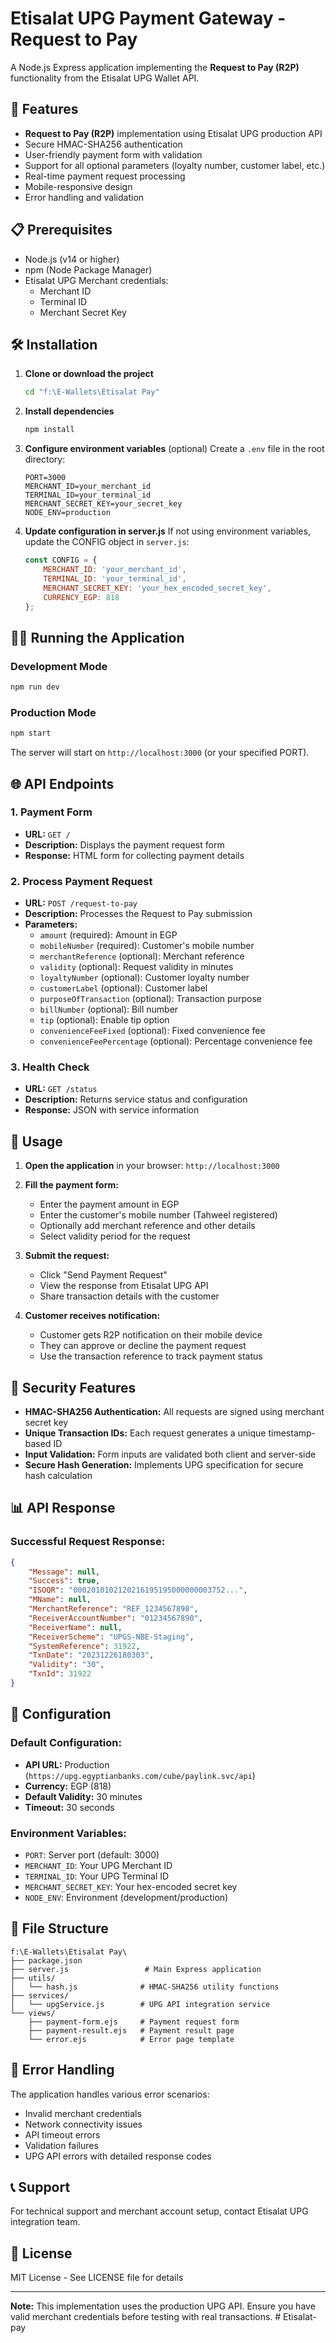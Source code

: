 # Etisalat UPG Payment Gateway - Request to Pay

A Node.js Express application implementing the **Request to Pay (R2P)** functionality from the Etisalat UPG Wallet API.

## 🚀 Features

- **Request to Pay (R2P)** implementation using Etisalat UPG production API
- Secure HMAC-SHA256 authentication
- User-friendly payment form with validation
- Support for all optional parameters (loyalty number, customer label, etc.)
- Real-time payment request processing
- Mobile-responsive design
- Error handling and validation

## 📋 Prerequisites

- Node.js (v14 or higher)
- npm (Node Package Manager)
- Etisalat UPG Merchant credentials:
  - Merchant ID
  - Terminal ID
  - Merchant Secret Key

## 🛠️ Installation

1. **Clone or download the project**
   ```bash
   cd "f:\E-Wallets\Etisalat Pay"
   ```

2. **Install dependencies**
   ```bash
   npm install
   ```

3. **Configure environment variables** (optional)
   Create a `.env` file in the root directory:
   ```env
   PORT=3000
   MERCHANT_ID=your_merchant_id
   TERMINAL_ID=your_terminal_id
   MERCHANT_SECRET_KEY=your_secret_key
   NODE_ENV=production
   ```

4. **Update configuration in server.js**
   If not using environment variables, update the CONFIG object in `server.js`:
   ```javascript
   const CONFIG = {
       MERCHANT_ID: 'your_merchant_id',
       TERMINAL_ID: 'your_terminal_id',
       MERCHANT_SECRET_KEY: 'your_hex_encoded_secret_key',
       CURRENCY_EGP: 818
   };
   ```

## 🏃‍♂️ Running the Application

### Development Mode
```bash
npm run dev
```

### Production Mode
```bash
npm start
```

The server will start on `http://localhost:3000` (or your specified PORT).

## 🌐 API Endpoints

### 1. Payment Form
- **URL:** `GET /`
- **Description:** Displays the payment request form
- **Response:** HTML form for collecting payment details

### 2. Process Payment Request
- **URL:** `POST /request-to-pay`
- **Description:** Processes the Request to Pay submission
- **Parameters:**
  - `amount` (required): Amount in EGP
  - `mobileNumber` (required): Customer's mobile number
  - `merchantReference` (optional): Merchant reference
  - `validity` (optional): Request validity in minutes
  - `loyaltyNumber` (optional): Customer loyalty number
  - `customerLabel` (optional): Customer label
  - `purposeOfTransaction` (optional): Transaction purpose
  - `billNumber` (optional): Bill number
  - `tip` (optional): Enable tip option
  - `convenienceFeeFixed` (optional): Fixed convenience fee
  - `convenienceFeePercentage` (optional): Percentage convenience fee

### 3. Health Check
- **URL:** `GET /status`
- **Description:** Returns service status and configuration
- **Response:** JSON with service information

## 📱 Usage

1. **Open the application** in your browser: `http://localhost:3000`

2. **Fill the payment form:**
   - Enter the payment amount in EGP
   - Enter the customer's mobile number (Tahweel registered)
   - Optionally add merchant reference and other details
   - Select validity period for the request

3. **Submit the request:**
   - Click "Send Payment Request"
   - View the response from Etisalat UPG API
   - Share transaction details with the customer

4. **Customer receives notification:**
   - Customer gets R2P notification on their mobile device
   - They can approve or decline the payment request
   - Use the transaction reference to track payment status

## 🔐 Security Features

- **HMAC-SHA256 Authentication:** All requests are signed using merchant secret key
- **Unique Transaction IDs:** Each request generates a unique timestamp-based ID
- **Input Validation:** Form inputs are validated both client and server-side
- **Secure Hash Generation:** Implements UPG specification for secure hash calculation

## 📊 API Response

### Successful Request Response:
```json
{
    "Message": null,
    "Success": true,
    "ISOQR": "0002010102120216195195000000003752...",
    "MName": null,
    "MerchantReference": "REF_1234567890",
    "ReceiverAccountNumber": "01234567890",
    "ReceiverName": null,
    "ReceiverScheme": "UPGS-NBE-Staging",
    "SystemReference": 31922,
    "TxnDate": "20231226180303",
    "Validity": "30",
    "TxnId": 31922
}
```

## 🔧 Configuration

### Default Configuration:
- **API URL:** Production (`https://upg.egyptianbanks.com/cube/paylink.svc/api`)
- **Currency:** EGP (818)
- **Default Validity:** 30 minutes
- **Timeout:** 30 seconds

### Environment Variables:
- `PORT`: Server port (default: 3000)
- `MERCHANT_ID`: Your UPG Merchant ID
- `TERMINAL_ID`: Your UPG Terminal ID
- `MERCHANT_SECRET_KEY`: Your hex-encoded secret key
- `NODE_ENV`: Environment (development/production)

## 📝 File Structure

```
f:\E-Wallets\Etisalat Pay\
├── package.json
├── server.js                 # Main Express application
├── utils/
│   └── hash.js              # HMAC-SHA256 utility functions
├── services/
│   └── upgService.js        # UPG API integration service
└── views/
    ├── payment-form.ejs     # Payment request form
    ├── payment-result.ejs   # Payment result page
    └── error.ejs            # Error page template
```

## 🚦 Error Handling

The application handles various error scenarios:
- Invalid merchant credentials
- Network connectivity issues
- API timeout errors
- Validation failures
- UPG API errors with detailed response codes

## 📞 Support

For technical support and merchant account setup, contact Etisalat UPG integration team.

## 📄 License

MIT License - See LICENSE file for details

---

**Note:** This implementation uses the production UPG API. Ensure you have valid merchant credentials before testing with real transactions.
#   E t i s a l a t - p a y  
 